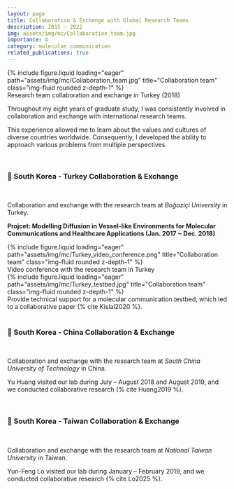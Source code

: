 ```yaml
---
layout: page
title: Collaboration & Exchange with Global Research Teams
description: 2015 - 2022
img: assets/img/mc/Collaboration_team.jpg
importance: 4
category: molecular communication
related_publications: true
---
```


<div class="row">
    <div class="col-sm mt-3 mt-md-0">
        {% include figure.liquid loading="eager" path="assets/img/mc/Collaboration_team.jpg" title="Collaboration team" class="img-fluid rounded z-depth-1" %}
    </div>
</div>
<div class="caption">
    Research team collaboration and exchange in Turkey (2018)
</div>

Throughout my eight years of graduate study, I was consistently involved in collaboration and exchange with international research teams.

This experience allowed me to learn about the values and cultures of diverse countries worldwide. Consequently, I developed the ability to approach various problems from multiple perspectives.

<br>

<h3><b>🤝 South Korea - Turkey Collaboration & Exchange</b></h3>

<br>

Collaboration and exchange with the research team at <i>Boğaziçi University</i> in Turkey.

<b>Projcet: Modelling Diffusion in Vessel-like Environments for Molecular Communications and Healthcare Applications (Jan. 2017 ~ Dec. 2018)</b>

<div class="row">
    <div class="col-sm mt-3 mt-md-0">
        {% include figure.liquid loading="eager" path="assets/img/mc/Turkey_video_conference.png" title="Collaboration team" class="img-fluid rounded z-depth-1" %}
    </div>
</div>
<div class="caption">
    Video conference with the research team in Turkey
</div>

<div class="row">
    <div class="col-sm mt-3 mt-md-0">
        {% include figure.liquid loading="eager" path="assets/img/mc/Turkey_testbed.jpg" title="Collaboration team" class="img-fluid rounded z-depth-1" %}
    </div>
</div>
<div class="caption">
    Provide technical support for a molecular communication testbed, which led to a collaborative paper {% cite Kislal2020 %}.
</div>

<br>

<h3><b>🤝 South Korea - China Collaboration & Exchange</b></h3>

<br>

Collaboration and exchange with the research team at <i>South China University of Technology</i> in China.

Yu Huang visited our lab during July – August 2018 and August 2019, and we conducted collaborative research {% cite Huang2019 %}.

<br>

<h3><b>🤝 South Korea - Taiwan Collaboration & Exchange</b></h3>

<br>

Collaboration and exchange with the research team at <i>National Taiwan University</i> in Taiwan.

Yun-Feng Lo visited our lab during January – February 2019, and we conducted collaborative research {% cite Lo2025 %}.
